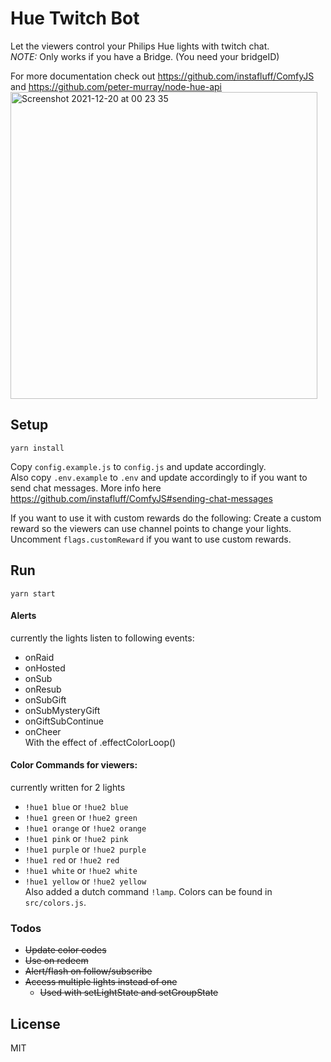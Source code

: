 # Hue Twitch Bot

Let the viewers control your Philips Hue lights with twitch chat.<br/>
_NOTE:_ Only works if you have a Bridge. (You need your bridgeID)

For more documentation check out https://github.com/instafluff/ComfyJS and https://github.com/peter-murray/node-hue-api
<img width="491" alt="Screenshot 2021-12-20 at 00 23 35" src="https://user-images.githubusercontent.com/12715277/146694768-79dd5322-0f4b-41c3-bdcc-657b84a9fdd9.png">

## Setup

```
yarn install
```

Copy `config.example.js` to `config.js` and update accordingly.<br/>
Also copy `.env.example` to `.env` and update accordingly to if you want to send chat messages. More info here https://github.com/instafluff/ComfyJS#sending-chat-messages

If you want to use it with custom rewards do the following:
Create a custom reward so the viewers can use channel points to change your lights.
Uncomment `flags.customReward` if you want to use custom rewards.

## Run

```
yarn start
```

#### Alerts

currently the lights listen to following events:

- onRaid
- onHosted
- onSub
- onResub
- onSubGift
- onSubMysteryGift
- onGiftSubContinue
- onCheer<br/>
  With the effect of .effectColorLoop()

#### Color Commands for viewers:

currently written for 2 lights

- `!hue1 blue` or `!hue2 blue`
- `!hue1 green` or `!hue2 green`
- `!hue1 orange` or `!hue2 orange`
- `!hue1 pink` or `!hue2 pink`
- `!hue1 purple` or `!hue2 purple`
- `!hue1 red` or `!hue2 red`
- `!hue1 white` or `!hue2 white`
- `!hue1 yellow` or `!hue2 yellow`<br/>
  Also added a dutch command `!lamp`.
  Colors can be found in `src/colors.js`.

### Todos

- ~~Update color codes~~
- ~~Use on redeem~~
- ~~Alert/flash on follow/subscribe~~
- ~~Access multiple lights instead of one~~
  - ~~Used with setLightState and setGroupState~~

## License

MIT
